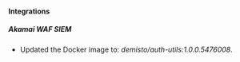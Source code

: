 
#### Integrations

##### Akamai WAF SIEM

- Updated the Docker image to: *demisto/auth-utils:1.0.0.5476008*.

